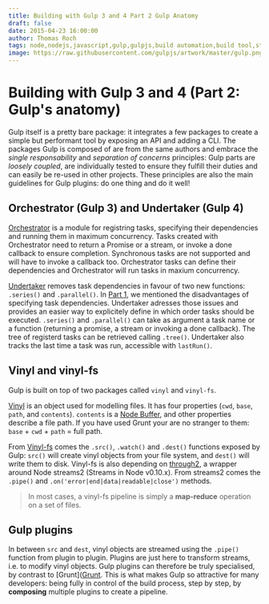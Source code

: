 ```yaml
---
title: Building with Gulp 3 and 4 Part 2 Gulp Anatomy
draft: false
date: 2015-04-23 16:00:00
author: Thomas Roch
tags: node,nodejs,javascript,gulp,gulpjs,build automation,build tool,streams,task runner,vinyl,vinyl-fs,npm,gulp 4
image: https://raw.githubusercontent.com/gulpjs/artwork/master/gulp.png
---
```


# Building with Gulp 3 and 4 (Part 2: Gulp's anatomy)

Gulp itself is a pretty bare package: it integrates a few packages to create a simple but performant tool by exposing an API and adding a CLI.
The packages Gulp is composed of are from the same authors and embrace the _single responsability_ and _separation of concerns_ principles: Gulp parts are _loosely coupled_,
are individually tested to ensure they fulfill their duties and can easily be re-used in other projects. These principles are also the main guidelines for Gulp plugins:
do one thing and do it well!


## Orchestrator (Gulp 3) and Undertaker (Gulp 4)

[Orchestrator](https://www.npmjs.com/package/orchestrator) is a module for registring tasks, specifying their dependencies and running them in maximum concurrency.
Tasks created with Orchestrator need to return a Promise or a stream, or invoke a done callback to ensure completion. Synchronous tasks are not supported and will have to
invoke a callback too. Orchestrator tasks can define their dependencies and Orchestrator will run tasks in maxium concurrency.

[Undertaker](https://www.npmjs.com/package/undertaker) removes task dependencies in favour of two new functions: `.series()` and `.parallel()`. In
[Part 1](/posts/2015/04/23/building-with-gulp-3-and-4-part-1-examples/#gulp-3-with-_run-sequence_), we mentioned the disadvantages of specifying task dependencies.
Undertaker adresses those issues and provides an easier way to explicitely define in which order tasks should be executed. `.series()` and `.parallel()` can take as argument
a task name or a function (returning a promise, a stream or invoking a done callback). The tree of registerd tasks can be retrieved calling `.tree()`. Undertaker also tracks
the last time a task was run, accessible with `lastRun()`.


## Vinyl and vinyl-fs

Gulp is built on top of two packages called `vinyl` and `vinyl-fs`.

[Vinyl](https://www.npmjs.org/package/vinyl) is an object used for modelling files. It has four properties (`cwd`, `base`, `path`, and `contents`).
`contents` is a [Node Buffer](https://nodejs.org/api/buffer.html), and other properties describe a file path. If you have used Grunt your are no stranger to them:
`base` + `cwd` + `path` = full path.

From [Vinyl-fs](https://www.npmjs.org/package/vinyl-fs) comes the `.src()`, `.watch()` and `.dest()` functions exposed by Gulp: `src()` will create vinyl objects from your file system,
and `dest()` will write them to disk. Vinyl-fs is also depending on [through2](https://www.npmjs.org/package/throught2), a wrapper around Node streams2 (Streams in Node v0.10.x). From
streams2 comes the `.pipe()` and `.on('error|end|data|readable|close')` methods.

> In most cases, a vinyl-fs pipeline is simply a **map-reduce** operation on a set of files.

## Gulp plugins

In between `src` and `dest`, vinyl objects are streamed using the `.pipe()` function from plugin to plugin. Plugins are just here to transform streams, i.e. to modify vinyl objects.
Gulp plugins can therefore be truly specialised, by contrast to [Grunt]([Grunt](/posts/2015/04/18/building-with-grunt-part-2/).
This is what makes Gulp so attractive for many developers: being fully in control of the build process, step by step, by **composing** multiple plugins to create a pipeline.
